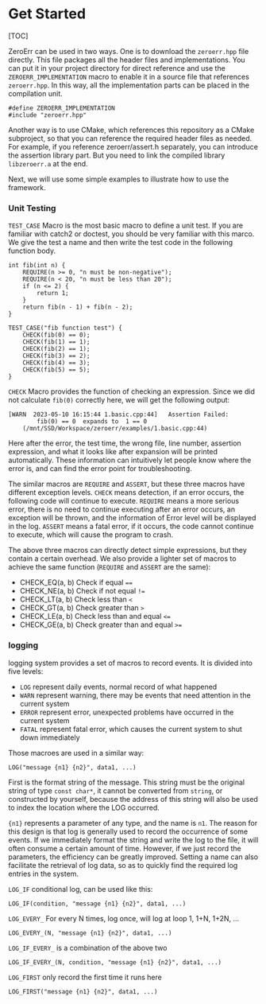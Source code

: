 Get Started
===================
[TOC]

ZeroErr can be used in two ways. One is to download the `zeroerr.hpp` file directly. This file packages all the header files and implementations. You can put it in your project directory for direct reference and use the `ZEROERR_IMPLEMENTATION` macro to enable it in a source file that references `zeroerr.hpp`. In this way, all the implementation parts can be placed in the compilation unit.

```
#define ZEROERR_IMPLEMENTATION
#include "zeroerr.hpp"
```

Another way is to use CMake, which references this repository as a CMake subproject, so that you can reference the required header files as needed. For example, if you reference zeroerr/assert.h separately, you can introduce the assertion library part. But you need to link the compiled library `libzeroerr.a` at the end.

Next, we will use some simple examples to illustrate how to use the framework.

### Unit Testing

`TEST_CASE` Macro is the most basic macro to define a unit test. If you are familiar with catch2 or doctest, you should be very familiar with this marco. We give the test a name and then write the test code in the following function body.

```
int fib(int n) {
    REQUIRE(n >= 0, "n must be non-negative");
    REQUIRE(n < 20, "n must be less than 20");
    if (n <= 2) {
        return 1;
    }
    return fib(n - 1) + fib(n - 2);
}

TEST_CASE("fib function test") {
    CHECK(fib(0) == 0);
    CHECK(fib(1) == 1);
    CHECK(fib(2) == 1);
    CHECK(fib(3) == 2);
    CHECK(fib(4) == 3);
    CHECK(fib(5) == 5);
}
```

`CHECK` Macro provides the function of checking an expression. Since we did not calculate `fib(0)` correctly here, we will get the following output:


```
[WARN  2023-05-10 16:15:44 1.basic.cpp:44]   Assertion Failed:
        fib(0) == 0  expands to  1 == 0
    (/mnt/SSD/Workspace/zeroerr/examples/1.basic.cpp:44)
```

Here after the error, the test time, the wrong file, line number, assertion expression, and what it looks like after expansion will be printed automatically. These information can intuitively let people know where the error is, and can find the error point for troubleshooting.

The similar macros are `REQUIRE` and `ASSERT`, but these three macros have different exception levels. `CHECK` means detection, if an error occurs, the following code will continue to execute. `REQUIRE` means a more serious error, there is no need to continue executing after an error occurs, an exception will be thrown, and the information of Error level will be displayed in the log. `ASSERT` means a fatal error, if it occurs, the code cannot continue to execute, which will cause the program to crash.

The above three macros can directly detect simple expressions, but they contain a certain overhead. We also provide a lighter set of macros to achieve the same function (`REQUIRE` and `ASSERT` are the same):

- CHECK_EQ(a, b) Check if equal  `==`
- CHECK_NE(a, b) Check if not equal   `!=`
- CHECK_LT(a, b) Check less than   `<`
- CHECK_GT(a, b) Check greater than   `>`
- CHECK_LE(a, b) Check less than and equal  `<=`
- CHECK_GE(a, b) Check greater than and equal `>=`


### logging

logging system provides a set of macros to record events. It is divided into five levels:

- `LOG` represent daily events, normal record of what happened
- `WARN` represent warning, there may be events that need attention in the current system
- `ERROR` represent error, unexpected problems have occurred in the current system
- `FATAL` represent fatal error, which causes the current system to shut down immediately

Those macroes are used in a similar way:

```
LOG("message {n1} {n2}", data1, ...)
```

First is the format string of the message. This string must be the original string of type `const char*`, it cannot be converted from `string`, or constructed by yourself, because the address of this string will also be used to index the location where the LOG occurred.

`{n1}` represents a parameter of any type, and the name is `n1`. The reason for this design is that log is generally used to record the occurrence of some events. If we immediately format the string and write the log to the file, it will often consume a certain amount of time. However, if we just record the parameters, the efficiency can be greatly improved. Setting a name can also facilitate the retrieval of log data, so as to quickly find the required log entries in the system.

`LOG_IF` conditional log, can be used like this:

```
LOG_IF(condition, "message {n1} {n2}", data1, ...)
```

`LOG_EVERY_` For every N times, log once, will log at loop 1, 1+N, 1+2N, ...


```
LOG_EVERY_(N, "message {n1} {n2}", data1, ...)
```



`LOG_IF_EVERY_` is a combination of the above two

```
LOG_IF_EVERY_(N, condition, "message {n1} {n2}", data1, ...)
```



`LOG_FIRST` only record the first time it runs here

```
LOG_FIRST("message {n1} {n2}", data1, ...)
```
